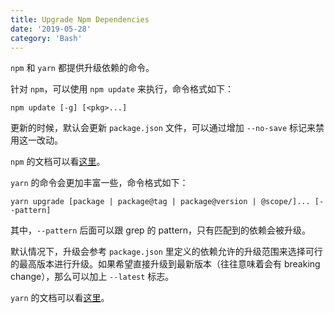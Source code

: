 ```yaml
---
title: Upgrade Npm Dependencies
date: '2019-05-28'
category: 'Bash'
---
```


`npm` 和 `yarn` 都提供升级依赖的命令。

针对 `npm`，可以使用 `npm update` 来执行，命令格式如下：

```plain
npm update [-g] [<pkg>...]
```

更新的时候，默认会更新 `package.json` 文件，可以通过增加 `--no-save` 标记来禁用这一改动。

`npm` 的文档可以看[这里](https://docs.npmjs.com/cli/update)。

`yarn` 的命令会更加丰富一些，命令格式如下：

```plain
yarn upgrade [package | package@tag | package@version | @scope/]... [--pattern]
```

其中，`--pattern` 后面可以跟 grep 的 pattern，只有匹配到的依赖会被升级。

默认情况下，升级会参考 `package.json` 里定义的依赖允许的升级范围来选择可行的最高版本进行升级。如果希望直接升级到最新版本（往往意味着会有 breaking change），那么可以加上 `--latest` 标志。

`yarn` 的文档可以看[这里](https://yarnpkg.com/lang/en/docs/cli/upgrade/)。
